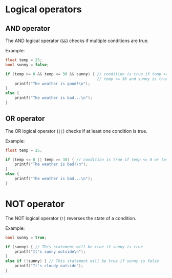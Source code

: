 # Logical operators

## AND operator

The AND logical operator (`&&`) checks if multiple conditions are true.

Example:

```c
float temp = 25;
bool sunny = false;

if (temp >= 0 && temp <= 30 && sunny) { // condition is true if temp >= 0 and
										// temp <= 30 and sunny is true
	printf("The weather is good!\n");
}
else {
	printf("The weather is bad...\n");
}
```

## OR operator

The OR logical operator (`||`) checks if at least one condition is true.

Example:

```c
float temp = 25;

if (temp <= 0 || temp >= 30) { // condition is true if temp <= 0 or temp >= 30
	printf("The weather is bad!\n");
}
else {
	printf("The weather is bad...\n");
}
```

# NOT operator

The NOT logical operator (`!`) reverses the state of a condition.

Example:

```c
bool sunny = true;

if (sunny) { // This statement will be true if sunny is true
	printf("It's sunny outside\n");
}
else if (!sunny) { // This statement will be true if sunny is false
	printf("It's cloudy outside");
}
```
